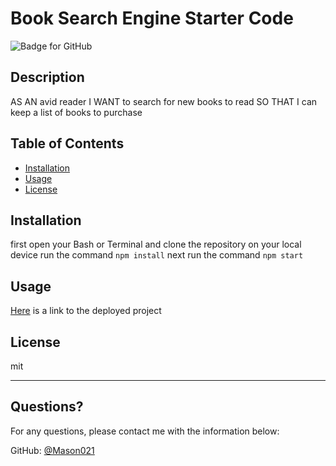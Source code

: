# Book Search Engine Starter Code
  ![Badge for GitHub](https://img.shields.io/github/languages/top/mason021/Book-Search-Engine?style=flat&logo=appveyor) 
  
  
  ## Description 
  AS AN avid reader
  I WANT to search for new books to read
  SO THAT I can keep a list of books to purchase
  
  ## Table of Contents
  * [Installation](#installation)
  * [Usage](#usage)
  * [License](#license)
  
  ## Installation
  first open your Bash or Terminal and clone the repository on your local device
  run the command `npm install`
  next run the command `npm start`
  
  ## Usage 
  

  [Here](https://shocking-catacombs-44821.herokuapp.com/) is a link to the deployed project

  ## License
  
  mit
  
  ---
  
  ## Questions?
  
  For any questions, please contact me with the information below:
 
  GitHub: [@Mason021](https://api.github.com/users/Mason021)
